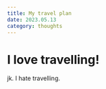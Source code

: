 ```yaml
---
title: My travel plan
date: 2023.05.13
category: thoughts
---
```


# I love travelling!

jk. I hate travelling.
